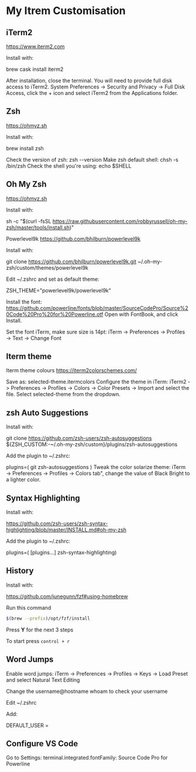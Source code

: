 # My Itrem Customisation 
## iTerm2
https://www.iterm2.com

Install with:

brew cask install iterm2

After installation, close the terminal. You will need to provide full disk access to iTerm2. System Preferences -> Security and Privacy -> Full Disk Access, click the + icon and select iTerm2 from the Applications folder.

## Zsh
https://ohmyz.sh

Install with:

brew install zsh

Check the version of zsh: zsh --version Make zsh default shell: chsh -s /bin/zsh Check the shell you're using: echo $SHELL

## Oh My Zsh
https://ohmyz.sh

Install with:

sh -c "$(curl -fsSL https://raw.githubusercontent.com/robbyrussell/oh-my-zsh/master/tools/install.sh)"

Powerlevel9k
https://github.com/bhilburn/powerlevel9k

Install with:

git clone https://github.com/bhilburn/powerlevel9k.git ~/.oh-my-zsh/custom/themes/powerlevel9k

Edit ~/.zshrc and set as default theme:

ZSH_THEME="powerlevel9k/powerlevel9k"

Install the font:
https://github.com/powerline/fonts/blob/master/SourceCodePro/Source%20Code%20Pro%20for%20Powerline.otf Open with FontBook, and click Install.

Set the font iTerm, make sure size is 14pt: iTerm → Preferences → Profiles → Text → Change Font

## Iterm theme 

Iterm theme colours 
https://iterm2colorschemes.com/

Save as: selected-theme.itermcolors
Configure the theme in iTerm: iTerm2 -> Preferences -> Profiles -> Colors -> Color Presets -> Import and select the file.
Select selected-theme from the dropdown.

## zsh Auto Suggestions
Install with:

git clone https://github.com/zsh-users/zsh-autosuggestions ${ZSH_CUSTOM:-~/.oh-my-zsh/custom}/plugins/zsh-autosuggestions

Add the plugin to ~/.zshrc:

plugins=(
  git zsh-autosuggestions
)
Tweak the color solarize theme: iTerm → Preferences → Profiles → Colors tab", change the value of Black Bright to a lighter color.

## Syntax Highlighting
Install with:

https://github.com/zsh-users/zsh-syntax-highlighting/blob/master/INSTALL.md#oh-my-zsh

Add the plugin to ~/.zshrc:

plugins=( [plugins...] zsh-syntax-highlighting)

## History
Install with:

https://github.com/junegunn/fzf#using-homebrew

Run this command

```sh
$(brew --prefix)/opt/fzf/install
```
Press **Y** for the next 3 steps 

To start press `control + r`

## Word Jumps
Enable word jumps: iTerm → Preferences → Profiles → Keys → Load Preset and select Natural Text Editing

Change the username@hostname
whoam to check your username

Edit ~/.zshrc

Add:

DEFAULT_USER = <username>

## Configure VS Code
Go to Settings: terminal.integrated.fontFamily: Source Code Pro for Powerline
